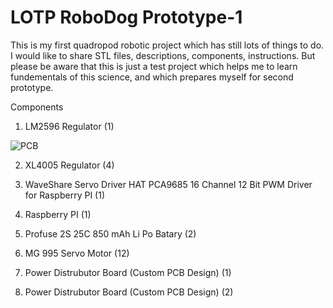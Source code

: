 # LOTP RoboDog Prototype-1
This is my first quadropod robotic project which has still lots of things to do. I would like to share STL files, descriptions, components, instructions. But please be aware that this is just a test project which helps me to learn fundementals of this science, and which prepares myself for second prototype.

Components

1.	LM2596 Regulator (1)

![PCB](https://github.com/SMDHuman/LOTP-RoboDog/blob/master/image/LM2596%20Regulator.jpg )

2.	XL4005 Regulator (4) 

3.	WaveShare Servo Driver HAT PCA9685 16 Channel 12 Bit PWM Driver for Raspberry PI (1) 

4.	Raspberry PI (1)

5.	Profuse 2S 25C 850 mAh Li Po Batary (2)

6.	MG 995 Servo Motor (12)

7.	Power Distrubutor Board (Custom PCB Design) (1)

8.	Power Distrubutor Board (Custom PCB Design) (2)




